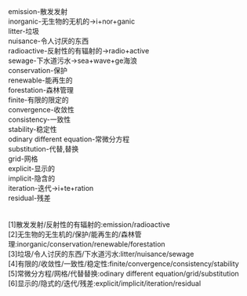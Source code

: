 emission-散发发射<br>
inorganic-无生物的无机的->i+nor+ganic<br>
litter-垃圾<br>
nuisance-令人讨厌的东西<br>
radioactive-反射性的有辐射的->radio+active<br>
sewage-下水道污水->sea+wave+ge海浪<br>
conservation-保护<br>
renewable-能再生的<br>
forestation-森林管理<br>
finite-有限的限定的<br>
convergence-收敛性<br>
consistency-一致性<br>
stability-稳定性<br>
odinary different equation-常微分方程<br>
substitution-代替,替换<br>
grid-网格<br>
explicit-显示的<br>
implicit-隐含的<br>
iteration-迭代->i+te+ration<br>
residual-残差<br>
<br>
<br>
[1]散发发射/反射性的有辐射的:emission/radioactive<br>
[2]无生物的无生机的/保护/能再生的/森林管理:inorganic/conservation/renewable/forestation<br>
[3]垃圾/令人讨厌的东西/下水道污水:litter/nuisance/sewage<br>
[4]有限的/收敛性/一致性/稳定性:finite/convergence/consistency/stability<br>
[5]常微分方程/网格/代替替换:odinary different equation/grid/substitution<br>
[6]显示的/隐式的/迭代/残差:explicit/implicit/iteration/residual<br>
<br>
<br>